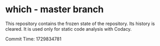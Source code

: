 # which - master branch

This repository contains the frozen state of the repository.
Its history is cleared. It is used only for static code
analysis with Codacy.

Commit Time: 1729834781